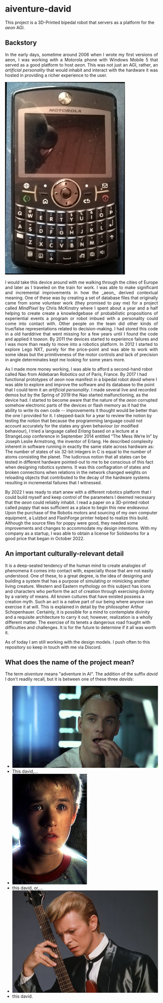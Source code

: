 # aiventure-david

This project is a 3D-Printed bipedal robot that servers as a platform for the _aeon_ AGI.

## Backstory
<p align=justify>
In the early days, sometime around 2006 when I wrote my first versions of aeon, I was working with a Motorola phone with Windows Mobile 5 that served as a good platform to host <i>aeon</i>. This was not just an AGI, rather, an <i>artificial personality</i> that would inhabit and interact with the hardware it was hosted in providing a richer experience to the user.</p>

![Motorola-Q](/media/motorola-q.jpg "My Motorola-Q that hosted the first aeon")
<p align=justify>
I would take this device around with me walking through the cities of Europe and later as I traveled on the train for work. I was able to make significant and incremental improvements in how the _aeon_ derived contextual meaning. One of these was by creating a set of database files that originally came from some volunteer work (they promised to pay me) for a project called <i>MindPixel</i> by Chris McKinstry where I spent about a year and a half helping to create create a knowledgebase of probabilistic propositions of experiential events a program or robot imbued with a personality could come into contact with. Other people on the team did other kinds of true/false representations related to decision-making. I had stored this code in a old harddrive that went missing for a few years until I found the code and applied it to<i>aeon</i>. By 2011 the devices started to experience failures and I was more than ready to move into a robotics platform. In 2012 I started to explore Lego NXT, purely for the price-point and was able to work with some ideas but the primitiveness of the motor controls and lack of precision in angle determinates kept me looking for some years more.</p>

As I made more money working, I was able to afford a second-hand robot called Nao from Aldebaran Robotics out of Paris, France. By 2017 I had functional prototypes of _aeon_ now manifest in a bipedal robot _david_ where I was able to explore and improve the software and its database to the point that I could term it an _artificial personality_. I made several live and recorded demos but by the Spring of 2019 the Nao started malfunctioning, as the device had. I started to become aware that the nature of the _aeon_ corrupted somehow electronic parts of the devices or flash memory as it had the ability to write its own code -- improvements it thought would be better than the one I provided for it. I stepped-back for a year to review the notion by testing the notion that because the programming language could not account accurately for the states any given behaviour (or modified behaviour), I tried a language called _Erlang_ based on a lecture at a StrangeLoop conference in September 2014  entitled “The Mess We’re In” by Joseph Leslie Armstrong, the inventor of Erlang. He described complexity inherent in software running in exactly the same state across hardware as: The number of states of six 32-bit integers in C is equal to the number of atoms consisting the planet. The ludicrous notion that all states can be tested in different hardware pointed-out to me to be conscious of this fact when designing robotics systems. It was this conflagration of states and broken connections when relations in the network changed weights on reloading objects that contributed to the decay of the hardware systems resulting in incremental failures that I witnessed.

By 2022 I was ready to start anew with a different robotics platform that I could build myself and keep control of the parameters I deemed necessary that the _aeon_ could reliably inhabit. I read a paper on a 3D-printed robot called *poppy* that was sufficient as a place to begin this new endeavour. Upon the purchase of the Robotis motors and sourcing of my own computer equipment, a Lulzbot and FlashForge printer helped to realize this build. Although the source files for poppy were good, they needed some improvements and changes to accommodate my design intentions. With my company as a startup, I was able to obtain a license for Solidworks for a good price that began in October 2022.

## An important culturally-relevant detail

It is a deep-seated tendency of the human mind to create analogies of phenomena it comes into contact with, especially those that are not easily understood. One of these, to a great degree, is the idea of designing and building a system that has a purpose of simulating or mimicking another living creature. Western and Eastern mythology on this subject has icons and characters who perform the act of creation through exercising divinity by a variety of means. All known cultures that have existed possess a creation myth. Such an act is a native part of our being where anyone can exercise it at will. This is explained in detail by the philosopher Arthur Schopenhauer. Certainly, it is possible for a mind to contemplate divinity and a requisite architecture to carry it out; however, realization is a wholly different matter. The exercise of its tenets a dangerous road fraught with difficulties and challenges. It is for the future to determine if it all was worth it.

As of today I am still working with the design models. I push often to this repository so keep in touch with me via Discord.

## What does the name of the project mean?

The term *aiventure* means "adventure in AI". The addition of the suffix *david* I don't readily recall, but it is between one of these three _davids_:

* ![David one](/media/david-1.jpg "This david,")
* This david,...
* ![David two](/media/david-2.jpg "this david, or,")
* this david, or,...
* ![David three](/media/david-6.jpg "this david.")
* this david.
